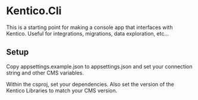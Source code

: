 # Kentico.Cli

This is a starting point for making a console app that interfaces with Kentico. Useful for integrations, migrations, data exploration, etc...

## Setup

Copy appsettings.example.json to appsettings.json and set your connection string and other CMS variables.

Within the csproj, set your dependencies. Also set the version of the Kentico Libraries to match your CMS version.
